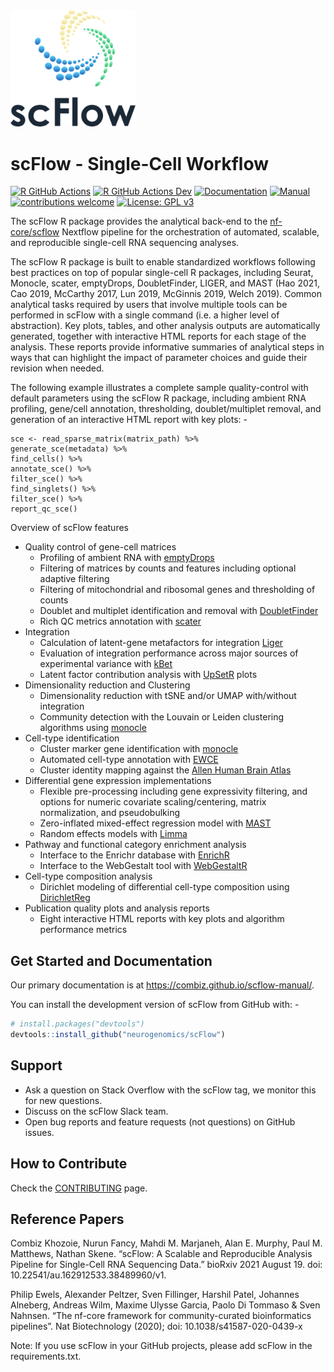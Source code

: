<!-- README.md is generated from README.Rmd. Please edit that file -->

<img src="man/figures/logo.png" width=200 style="align:left;" />

# scFlow - Single-Cell Workflow

<!-- badges: start -->

[![R GitHub
Actions](https://github.com/combiz/scFlow/actions/workflows/r_package.yaml/badge.svg)](https://github.com/combiz/scFlow/actions/workflows/r_package.yaml)
[![R GitHub Actions
Dev](https://github.com/combiz/scFlow/actions/workflows/r_package2.yaml/badge.svg)](https://github.com/combiz/scFlow/actions/workflows/r_package2.yaml)
[![Documentation](https://img.shields.io/badge/docs-passing-brightgreen.svg?style=flat)](https://combiz.github.io/scFlow/)
[![Manual](https://img.shields.io/badge/manual-passing-brightgreen.svg?style=flat)](https://combiz.github.io/scflow-manual/)
[![contributions
welcome](https://img.shields.io/badge/contributions-welcome-brightgreen.svg?style=flat)](https://github.com/combiz/scFlow/issues)
[![License: GPL
v3](https://img.shields.io/badge/License-GPLv3-green.svg)](https://www.gnu.org/licenses/gpl-3.0)
<!-- badges: end -->

The scFlow R package provides the analytical back-end to the
[nf-core/scflow](https://nf-co.re/scflow) Nextflow pipeline for the
orchestration of automated, scalable, and reproducible single-cell RNA
sequencing analyses.

The scFlow R package is built to enable standardized workflows following
best practices on top of popular single-cell R packages, including
Seurat, Monocle, scater, emptyDrops, DoubletFinder, LIGER, and MAST (Hao
2021, Cao 2019, McCarthy 2017, Lun 2019, McGinnis 2019, Welch 2019).
Common analytical tasks required by users that involve multiple tools
can be performed in scFlow with a single command (i.e. a higher level of
abstraction). Key plots, tables, and other analysis outputs are
automatically generated, together with interactive HTML reports for each
stage of the analysis. These reports provide informative summaries of
analytical steps in ways that can highlight the impact of parameter
choices and guide their revision when needed.

The following example illustrates a complete sample quality-control with
default parameters using the scFlow R package, including ambient RNA
profiling, gene/cell annotation, thresholding, doublet/multiplet
removal, and generation of an interactive HTML report with key plots: -

    sce <- read_sparse_matrix(matrix_path) %>%
    generate_sce(metadata) %>%
    find_cells() %>%
    annotate_sce() %>%
    filter_sce() %>%
    find_singlets() %>%
    filter_sce() %>%
    report_qc_sce()

Overview of scFlow features

-   Quality control of gene-cell matrices
    -   Profiling of ambient RNA with
        [emptyDrops](https://github.com/MarioniLab/DropletUtils)
    -   Filtering of matrices by counts and features including optional
        adaptive filtering
    -   Filtering of mitochondrial and ribosomal genes and thresholding
        of counts
    -   Doublet and multiplet identification and removal with
        [DoubletFinder](https://github.com/chris-mcginnis-ucsf/DoubletFinder)
    -   Rich QC metrics annotation with
        [scater](https://github.com/davismcc/scater)
-   Integration
    -   Calculation of latent-gene metafactors for integration
        [Liger](https://github.com/MacoskoLab/rliger)
    -   Evaluation of integration performance across major sources of
        experimental variance with
        [kBet](https://github.com/theislab/kBET)
    -   Latent factor contribution analysis with
        [UpSetR](https://github.com/hms-dbmi/UpSetR/) plots
-   Dimensionality reduction and Clustering
    -   Dimensionality reduction with tSNE and/or UMAP with/without
        integration
    -   Community detection with the Louvain or Leiden clustering
        algorithms using
        [monocle](https://github.com/cole-trapnell-lab/monocle-release)
-   Cell-type identification
    -   Cluster marker gene identification with
        [monocle](https://github.com/cole-trapnell-lab/monocle-release)
    -   Automated cell-type annotation with
        [EWCE](https://github.com/NathanSkene/EWCE)
    -   Cluster identity mapping against the [Allen Human Brain
        Atlas](https://www.brain-map.org)
-   Differential gene expression implementations
    -   Flexible pre-processing including gene expressivity filtering,
        and options for numeric covariate scaling/centering, matrix
        normalization, and pseudobulking
    -   Zero-inflated mixed-effect regression model with
        [MAST](https://github.com/RGLab/MAST)
    -   Random effects models with
        [Limma](https://github.com/cran/limma)
-   Pathway and functional category enrichment analysis
    -   Interface to the Enrichr database with
        [EnrichR](https://github.com/cran/enrichR)
    -   Interface to the WebGestalt tool with
        [WebGestaltR](http://www.webgestalt.org/)
-   Cell-type composition analysis
    -   Dirichlet modeling of differential cell-type composition using
        [DirichletReg](https://cran.r-project.org/web/packages/DirichletReg/index.html)
-   Publication quality plots and analysis reports
    -   Eight interactive HTML reports with key plots and algorithm
        performance metrics

## Get Started and Documentation

Our primary documentation is at
<https://combiz.github.io/scflow-manual/>.

You can install the development version of scFlow from GitHub with: -

``` r
# install.packages("devtools")
devtools::install_github("neurogenomics/scFlow")
```

## Support

-   Ask a question on Stack Overflow with the scFlow tag, we monitor
    this for new questions.
-   Discuss on the scFlow Slack team.
-   Open bug reports and feature requests (not questions) on GitHub
    issues.

## How to Contribute

Check the
[CONTRIBUTING](https://github.com/scFlow/blob/master/CONTRIBUTING.md)
page.

## Reference Papers

Combiz Khozoie, Nurun Fancy, Mahdi M. Marjaneh, Alan E. Murphy, Paul M.
Matthews, Nathan Skene. “scFlow: A Scalable and Reproducible Analysis
Pipeline for Single-Cell RNA Sequencing Data.” bioRxiv 2021 August 19.
doi: 10.22541/au.162912533.38489960/v1.

Philip Ewels, Alexander Peltzer, Sven Fillinger, Harshil Patel, Johannes
Alneberg, Andreas Wilm, Maxime Ulysse Garcia, Paolo Di Tommaso & Sven
Nahnsen. “The nf-core framework for community-curated bioinformatics
pipelines”. Nat Biotechnology (2020); doi: 10.1038/s41587-020-0439-x

Note: If you use scFlow in your GitHub projects, please add scFlow in
the requirements.txt.
